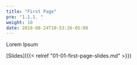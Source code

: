 ```yaml
---
title: "First Page"
pre: "1.1.1. "
weight: 10
date: 2018-08-24T10:53:26-05:00
---
```


Lorem Ipsum

[Slides]({{< relref "01-01-first-page-slides.md" >}})
